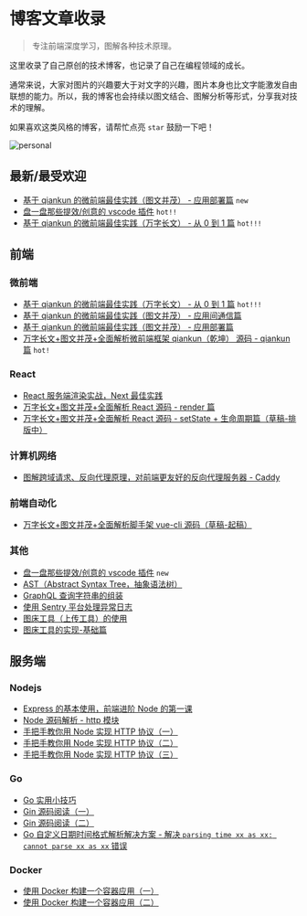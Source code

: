 # 博客文章收录

> 专注前端深度学习，图解各种技术原理。

这里收录了自己原创的技术博客，也记录了自己在编程领域的成长。

通常来说，大家对图片的兴趣要大于对文字的兴趣，图片本身也比文字能激发自由联想的能力。所以，我的博客也会持续以图文结合、图解分析等形式，分享我对技术的理解。

如果喜欢这类风格的博客，请帮忙点亮 `star` 鼓励一下吧！

![personal](http://shadows-mall.oss-cn-shenzhen.aliyuncs.com/images/blogs/other/6.png)

## 最新/最受欢迎

+ [基于 qiankun 的微前端最佳实践（图文并茂） - 应用部署篇](https://github.com/a1029563229/Blogs/tree/master/BestPractices/qiankun/Deploy.md) `new`
+ [盘一盘那些提效/创意的 vscode 插件](https://github.com/a1029563229/Blogs/tree/master/Plugins/VscodePlugins) `hot!!`
+ [基于 qiankun 的微前端最佳实践（万字长文） - 从 0 到 1 篇](https://github.com/a1029563229/Blogs/tree/master/BestPractices/qiankun/Start.md) `hot!!!`

## 前端

### 微前端

+ [基于 qiankun 的微前端最佳实践（万字长文） - 从 0 到 1 篇](https://github.com/a1029563229/Blogs/tree/master/BestPractices/qiankun/Start.md) `hot!!!`
+ [基于 qiankun 的微前端最佳实践（图文并茂） - 应用间通信篇](https://github.com/a1029563229/Blogs/tree/master/BestPractices/qiankun/Communication.md)
+ [基于 qiankun 的微前端最佳实践（图文并茂） - 应用部署篇](https://github.com/a1029563229/Blogs/tree/master/BestPractices/qiankun/Deploy.md)
+ [万字长文+图文并茂+全面解析微前端框架 qiankun（乾坤） 源码 - qiankun 篇](https://github.com/a1029563229/Blogs/tree/master/Source-Code/qiankun/1.md) `hot!`

### React

+ [React 服务端渲染实战，Next 最佳实践](https://github.com/a1029563229/Blogs/tree/master/Introduction/react-ssr)
+ [万字长文+图文并茂+全面解析 React 源码 - render 篇](https://github.com/a1029563229/Blogs/tree/master/Source-Code/react/1.md)
+ [万字长文+图文并茂+全面解析 React 源码 - setState + 生命周期篇（草稿-排版中）](https://github.com/a1029563229/Blogs/tree/master/Source-Code/react/2.md)

### 计算机网络

+ [图解跨域请求、反向代理原理，对前端更友好的反向代理服务器 - Caddy](https://github.com/a1029563229/Blogs/tree/master/BestPractices/caddy)

### 前端自动化

+ [万字长文+图文并茂+全面解析脚手架 vue-cli 源码（草稿-起稿）](https://github.com/a1029563229/Blogs/tree/master/Source-Code/vue-cli/1.md)

### 其他

+ [盘一盘那些提效/创意的 vscode 插件](https://github.com/a1029563229/Blogs/tree/master/Plugins/VscodePlugins) `new`
+ [AST（Abstract Syntax Tree，抽象语法树）](https://github.com/a1029563229/Blogs/tree/master/Introduction/ast)
+ [GraphQL 查询字符串的组装](https://github.com/a1029563229/Blogs/tree/master/Introduction/graphql/graphql-query)
+ [使用 Sentry 平台处理异常日志](https://github.com/a1029563229/Blogs/tree/master/Introduction/Sentry)
+ [图床工具（上传工具）的使用](https://github.com/a1029563229/Blogs/tree/master/Plugins/Upload)
+ [图床工具的实现-基础篇](https://github.com/a1029563229/Blogs/tree/master/Plugins/Upload/Source)

## 服务端

### Nodejs

+ [Express 的基本使用，前端进阶 Node 的第一课](https://github.com/a1029563229/Blogs/tree/master/Introduction/node/express/README.md)
+ [Node 源码解析 - http 模块](https://github.com/a1029563229/Node-Source-Excerpt/tree/master/http)
+ [手把手教你用 Node 实现 HTTP 协议（一）](https://github.com/a1029563229/Blogs/tree/master/Introduction/http)
+ [手把手教你用 Node 实现 HTTP 协议（二）](https://github.com/a1029563229/Blogs/tree/master/Introduction/http/README2.md)
+ [手把手教你用 Node 实现 HTTP 协议（三）](https://github.com/a1029563229/Blogs/tree/master/Introduction/http/README3.md)

### Go

+ [Go 实用小技巧](https://github.com/a1029563229/Blogs/tree/master/Introduction/go/skill/README.md)
+ [Gin 源码阅读（一）](https://github.com/a1029563229/Blogs/tree/master/Source-Code/gin/1.md)
+ [Gin 源码阅读（二）](https://github.com/a1029563229/Blogs/tree/master/Source-Code/gin/2.md)
+ [Go 自定义日期时间格式解析解决方案 - 解决 `parsing time xx as xx: cannot parse xx as xx` 错误](https://github.com/a1029563229/Blogs/tree/master/BugFix/go/time)

### Docker

+ [使用 Docker 构建一个容器应用（一）](https://github.com/a1029563229/Blogs/tree/master/Introduction/docker/image)
+ [使用 Docker 构建一个容器应用（二）](https://github.com/a1029563229/Blogs/tree/master/Introduction/docker/image/README2.md)